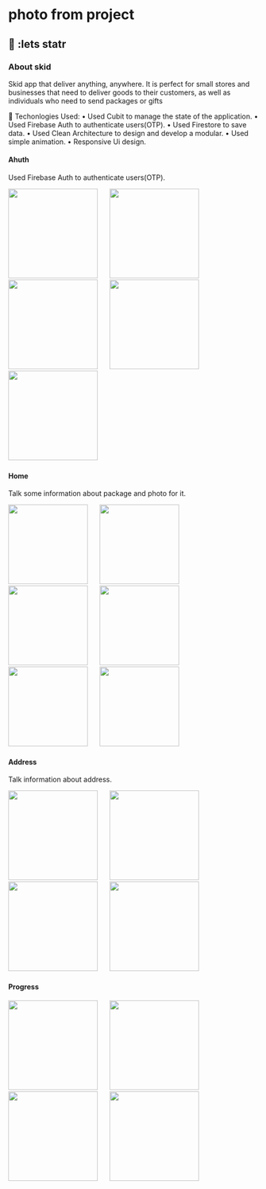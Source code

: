 #  photo from project

## 🎿 :lets statr
### About skid
Skid app that deliver anything, anywhere. It is perfect for small stores and businesses that need to deliver goods
to their customers, as well as individuals who need to send packages or gifts

🔵 Techonlogies Used:
• Used Cubit to manage the state of the application.
• Used Firebase Auth to authenticate users(OTP).
• Used Firestore to save data.
• Used Clean Architecture to design and develop a modular.
• Used simple animation.
• Responsive Ui design.

#### Ahuth 
Used Firebase Auth to authenticate users(OTP).
<div>
<img src="https://github.com/MOHAMD-ASHRAF/movies_app/assets/84055555/43cc21f1-60c5-4205-9856-277090d93980" width= 180>
&nbsp;&nbsp;&nbsp;&nbsp;
<img src="https://github.com/MOHAMD-ASHRAF/movies_app/assets/84055555/5b7f790f-3dcc-4c07-bed5-154e7c5fa908" width= 180>
&nbsp;&nbsp;&nbsp;&nbsp;
<img src="https://github.com/MOHAMD-ASHRAF/BMI/assets/84055555/341db43e-1f22-49fe-a7b6-fa7856f8b839" width= 180>
  &nbsp;&nbsp;&nbsp;&nbsp;
<img src="https://github.com/MOHAMD-ASHRAF/BMI/assets/84055555/330fa48f-ba63-4308-a6ed-f68e72ef754f" width= 180>
&nbsp;&nbsp;&nbsp;&nbsp;
<img src="https://github.com/MOHAMD-ASHRAF/movies_app/assets/84055555/7f077cff-3b96-4655-a01c-75ac6bbb0596" width= 180>
  &nbsp;&nbsp;&nbsp;&nbsp;
</div>

#### Home 
Talk some information about package and photo for it.
<div>
<img src="https://github.com/MOHAMD-ASHRAF/movies_app/assets/84055555/789b4468-959b-4052-94c3-0732b6d4c482" width= 160>
&nbsp;&nbsp;&nbsp;&nbsp;
<img src="https://github.com/MOHAMD-ASHRAF/movies_app/assets/84055555/ffb1b06e-9c11-4f11-ada5-e1fd2cd2ad16" width= 160>
&nbsp;&nbsp;&nbsp;&nbsp; 
<img src="https://github.com/MOHAMD-ASHRAF/BMI/assets/84055555/b145e11d-e416-4c28-9f9c-611331d078fd" width= 160>
&nbsp;&nbsp;&nbsp;&nbsp; 
<img src="https://github.com/MOHAMD-ASHRAF/BMI/assets/84055555/ccbf0adf-f703-4e11-8db7-7bb774a49d05" width= 160>
&nbsp;&nbsp;&nbsp;&nbsp; 
<img src="https://github.com/MOHAMD-ASHRAF/BMI/assets/84055555/32f1148f-d76e-44d5-b078-efc11b593daa" width= 160>
&nbsp;&nbsp;&nbsp;&nbsp; 
<img src="https://github.com/MOHAMD-ASHRAF/BMI/assets/84055555/851f4951-2164-4ae9-91aa-49e19051e749" width= 160>
&nbsp;&nbsp;&nbsp;&nbsp; 
<div>
  
#### Address 
Talk information about address.
<div>
<img src="https://github.com/MOHAMD-ASHRAF/BMI/assets/84055555/16ac0e11-a99f-4b47-b79c-3f8c4e05a71c" width= 180>
&nbsp;&nbsp;&nbsp;&nbsp;
<img src="https://github.com/MOHAMD-ASHRAF/BMI/assets/84055555/8ef22233-084f-4058-a0a6-7734798c39ee" width= 180>
&nbsp;&nbsp;&nbsp;&nbsp;
<img src="https://github.com/MOHAMD-ASHRAF/BMI/assets/84055555/40ea530e-a611-4797-a1b8-e94285241943" width= 180>
&nbsp;&nbsp;&nbsp;&nbsp;
<img src="https://github.com/MOHAMD-ASHRAF/BMI/assets/84055555/3bf7364c-8389-42bb-98d8-78e48be7dabc" width= 180>
&nbsp;&nbsp;&nbsp;&nbsp;
</div>

#### Progress 
<div>
<img src="https://github.com/MOHAMD-ASHRAF/BMI/assets/84055555/b1f43286-6b1a-47cf-8aac-2c3f520eeef8" width= 180>
&nbsp;&nbsp;&nbsp;&nbsp;
<img src="https://github.com/MOHAMD-ASHRAF/BMI/assets/84055555/e8e26cf5-4e18-4b0c-ac36-e921fe40b050" width= 180>
&nbsp;&nbsp;&nbsp;&nbsp;
<img src="https://github.com/MOHAMD-ASHRAF/BMI/assets/84055555/78f4923b-e37f-4431-903c-c849b0e9c953" width= 180>
&nbsp;&nbsp;&nbsp;&nbsp;
<img src="https://github.com/MOHAMD-ASHRAF/BMI/assets/84055555/71c11ca3-30b9-4f05-955d-8c5634512529" width= 180>
&nbsp;&nbsp;&nbsp;&nbsp;
</div>
